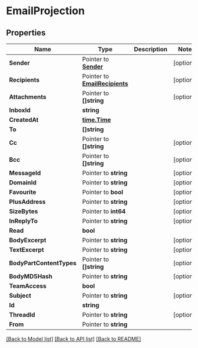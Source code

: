 # EmailProjection

## Properties

Name | Type | Description | Notes
------------ | ------------- | ------------- | -------------
**Sender** | Pointer to [**Sender**](Sender) |  | [optional] 
**Recipients** | Pointer to [**EmailRecipients**](EmailRecipients) |  | [optional] 
**Attachments** | Pointer to **[]string** |  | [optional] 
**InboxId** | **string** |  | 
**CreatedAt** | [**time.Time**](time.Time) |  | 
**To** | **[]string** |  | 
**Cc** | Pointer to **[]string** |  | [optional] 
**Bcc** | Pointer to **[]string** |  | [optional] 
**MessageId** | Pointer to **string** |  | [optional] 
**DomainId** | Pointer to **string** |  | [optional] 
**Favourite** | Pointer to **bool** |  | [optional] 
**PlusAddress** | Pointer to **string** |  | [optional] 
**SizeBytes** | Pointer to **int64** |  | [optional] 
**InReplyTo** | Pointer to **string** |  | [optional] 
**Read** | **bool** |  | 
**BodyExcerpt** | Pointer to **string** |  | [optional] 
**TextExcerpt** | Pointer to **string** |  | [optional] 
**BodyPartContentTypes** | Pointer to **[]string** |  | [optional] 
**BodyMD5Hash** | Pointer to **string** |  | [optional] 
**TeamAccess** | **bool** |  | 
**Subject** | Pointer to **string** |  | [optional] 
**Id** | **string** |  | 
**ThreadId** | Pointer to **string** |  | [optional] 
**From** | Pointer to **string** |  | 

[[Back to Model list]](../README#documentation-for-models) [[Back to API list]](../README#documentation-for-api-endpoints) [[Back to README]](../README)


